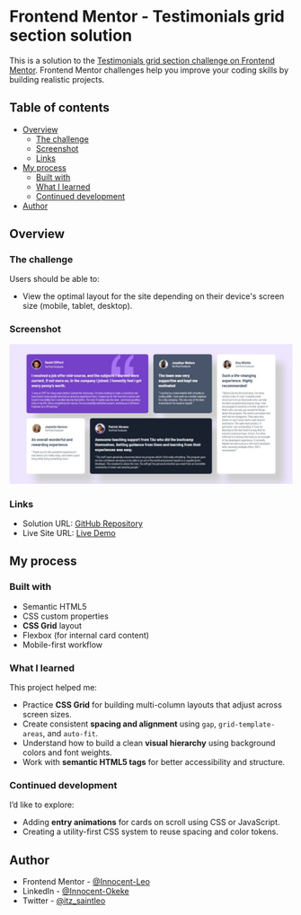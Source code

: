 # Frontend Mentor - Testimonials grid section solution

This is a solution to the [Testimonials grid section challenge on Frontend Mentor](https://www.frontendmentor.io/challenges/testimonials-grid-section-Nnw6J7Un7). Frontend Mentor challenges help you improve your coding skills by building realistic projects.

## Table of contents

- [Overview](#overview)
  - [The challenge](#the-challenge)
  - [Screenshot](#screenshot)
  - [Links](#links)
- [My process](#my-process)
  - [Built with](#built-with)
  - [What I learned](#what-i-learned)
  - [Continued development](#continued-development)
- [Author](#author)

## Overview

### The challenge

Users should be able to:

- View the optimal layout for the site depending on their device's screen size (mobile, tablet, desktop).

### Screenshot

![](./Screenshot.jpeg)

### Links

- Solution URL: [GitHub Repository](https://github.com/Innocent-Leo/testimonial-grid.git)
- Live Site URL: [Live Demo](https://leo-testimonial-grid.netlify.app/)

## My process

### Built with

- Semantic HTML5
- CSS custom properties
- **CSS Grid** layout
- Flexbox (for internal card content)
- Mobile-first workflow

### What I learned

This project helped me:

- Practice **CSS Grid** for building multi-column layouts that adjust across screen sizes.
- Create consistent **spacing and alignment** using `gap`, `grid-template-areas`, and `auto-fit`.
- Understand how to build a clean **visual hierarchy** using background colors and font weights.
- Work with **semantic HTML5 tags** for better accessibility and structure.

### Continued development

I’d like to explore:

- Adding **entry animations** for cards on scroll using CSS or JavaScript.
- Creating a utility-first CSS system to reuse spacing and color tokens.

## Author

- Frontend Mentor - [@Innocent-Leo](https://www.frontendmentor.io/profile/Innocent-Leo)
- LinkedIn - [@Innocent-Okeke](https://www.linkedin.com/in/innocentokeke)
- Twitter - [@itz_saintleo](https://www.twitter.com/itz_saintleo)
